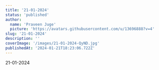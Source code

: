 ```yaml
---
title: '21-01-2024'
status: 'published'
author:
  name: 'Praveen Juge'
  picture: 'https://avatars.githubusercontent.com/u/13696888?v=4'
slug: '21-01-2024'
description: ''
coverImage: '/images/21-01-2024-QyND.jpg'
publishedAt: '2024-01-21T18:23:06.722Z'
---
```


21-01-2024